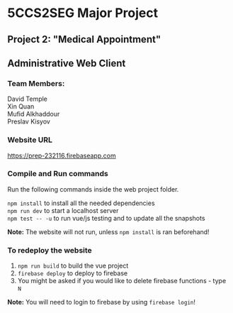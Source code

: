 # 5CCS2SEG Major Project

## Project 2: "Medical Appointment"

## Administrative Web Client

### Team Members:
David Temple  
Xin Quan  
Mufid Alkhaddour  
Preslav Kisyov  
### Website URL
https://prep-232116.firebaseapp.com

### Compile and Run commands
Run the following commands inside the web project folder.  

`npm install` to install all the needed dependencies  
`npm run dev` to start a localhost server  
`npm test -- -u` to run vue/js testing and to update all the snapshots  

**Note:** The website will not run, unless `npm install` is ran beforehand!

### To redeploy the website

1. `npm run build` to build the vue project  
2. `firebase deploy` to deploy to firebase  
3. You might be asked if you would like to delete firebase functions - type `N`

**Note:** You will need to login to firebase by using `firebase login`!
